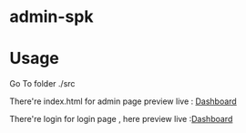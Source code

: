 # admin-spk

# Usage
<p>Go To folder ./src</p>
<p>There're index.html for admin page preview live : <a href="https://boyhendrawan.github.io/admin-spk/src/">Dashboard</a></p>
<p>There're login for login page , here preview live :<a href="https://boyhendrawan.github.io/admin-spk/src/login.html">Dashboard</a></p>